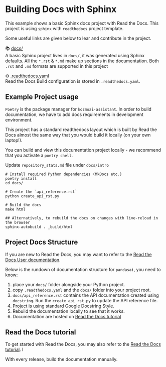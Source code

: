 Building Docs with Sphinx
=========================

This example shows a basic Sphinx docs project with Read the Docs. This project is using `sphinx` with `readthedocs`
project template.

Some useful links are given below to lear and contribute in the project.

📚 [docs/](https://www.sphinx-doc.org/en/master/usage/quickstart.html)<br>
A basic Sphinx project lives in `docs/`, it was generated using Sphinx defaults. All the `*.rst` & `*.md` make up sections in the documentation. Both `.rst` and `.md` formats are supported in this project

⚙️ [.readthedocs.yaml](https://docs.readthedocs.io/en/stable/config-file/v2.html)<br>
Read the Docs Build configuration is stored in `.readthedocs.yaml`.


Example Project usage
---------------------

``Poetry`` is the package manager for ``kozmoai-assistant``. In order to build documentation, we have to add docs requirements in
development environment.

This project has a standard readthedocs layout which is built by Read the Docs almost the same way that you would build it
locally (on your own laptop!).

You can build and view this documentation project locally - we recommend that you activate a ``poetry shell``.

Update ``repository_stats.md`` file under ``docs/intro``

```console
# Install required Python dependencies (MkDocs etc.)
poetry install
cd docs/

# Create the `api_reference.rst`
python create_api_rst.py

# Build the docs
make html

## Alternatively, to rebuild the docs on changes with live-reload in the browser
sphinx-autobuild . _build/html
```

Project Docs Structure
----------------------
If you are new to Read the Docs, you may want to refer to the [Read the Docs User documentation](https://docs.readthedocs.io/).

Below is the rundown of documentation structure for `pandasai`, you need to know:

1. place your `docs/` folder alongside your Python project.
2. copy `.readthedocs.yaml` and the `docs/` folder into your project root.
3. `docs/api_reference.rst` contains the API documentation created using `docstring`.  Run the `create_api_rst.py` to update the API reference file.
4. Project is using standard Google Docstring Style.
5. Rebuild the documentation locally to see that it works.
6. Documentation are hosted on [Read the Docs tutorial](https://docs.readthedocs.io/en/stable/tutorial/)


Read the Docs tutorial
----------------------

To get started with Read the Docs, you may also refer to the
[Read the Docs tutorial](https://docs.readthedocs.io/en/stable/tutorial/). I

With every release, build the documentation manually.

